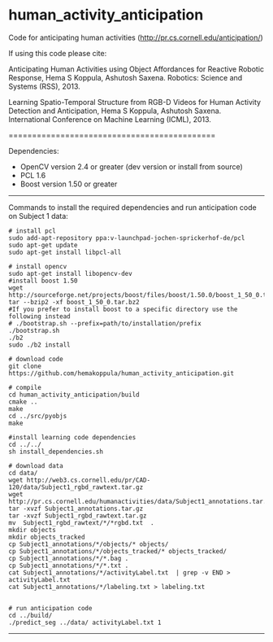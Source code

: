 human_activity_anticipation
===========================

Code for anticipating human activities (http://pr.cs.cornell.edu/anticipation/)


If using this code please cite: 


Anticipating Human Activities using Object Affordances for Reactive Robotic Response, 
Hema S Koppula, Ashutosh Saxena. Robotics: Science and Systems (RSS), 2013.

Learning Spatio-Temporal Structure from RGB-D Videos for Human Activity Detection and Anticipation, 
Hema S Koppula, Ashutosh Saxena. International Conference on Machine Learning (ICML), 2013.



============================================

Dependencies:


* OpenCV version 2.4 or greater (dev version or install from source)  
* PCL 1.6  
* Boost version 1.50 or greater

----

Commands to install the required dependencies and run anticipation code on Subject 1 data:


    # install pcl
    sudo add-apt-repository ppa:v-launchpad-jochen-sprickerhof-de/pcl 
    sudo apt-get update
    sudo apt-get install libpcl-all
    
    # install opencv
    sudo apt-get install libopencv-dev
    #install boost 1.50
    wget http://sourceforge.net/projects/boost/files/boost/1.50.0/boost_1_50_0.tar.bz2
    tar --bzip2 -xf boost_1_50_0.tar.bz2
    #If you prefer to install boost to a specific directory use the following instead
    # ./bootstrap.sh --prefix=path/to/installation/prefix
    ./bootstrap.sh
    ./b2
    sudo ./b2 install
    
    # download code 
    git clone https://github.com/hemakoppula/human_activity_anticipation.git
    
    # compile
    cd human_activity_anticipation/build
    cmake ..
    make
    cd ../src/pyobjs
    make
    
    #install learning code dependencies
    cd ../../
    sh install_dependencies.sh
    
    # download data
    cd data/
    wget http://web3.cs.cornell.edu/pr/CAD-120/data/Subject1_rgbd_rawtext.tar.gz
    wget http://pr.cs.cornell.edu/humanactivities/data/Subject1_annotations.tar.gz
    tar -xvzf Subject1_annotations.tar.gz
    tar -xvzf Subject1_rgbd_rawtext.tar.gz
    mv  Subject1_rgbd_rawtext/*/*rgbd.txt  .
    mkdir objects
    mkdir objects_tracked
    cp Subject1_annotations/*/objects/* objects/
    cp Subject1_annotations/*/objects_tracked/* objects_tracked/
    cp Subject1_annotations/*/*.bag .
    cp Subject1_annotations/*/*.txt .
    cat Subject1_annotations/*/activityLabel.txt  | grep -v END > activityLabel.txt
    cat Subject1_annotations/*/labeling.txt > labeling.txt
    
    
    # run anticipation code 
    cd ../build/
    ./predict_seg ../data/ activityLabel.txt 1
    

--------------





